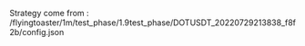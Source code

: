 Strategy come from : /flyingtoaster/1m/test_phase/1.9test_phase/DOTUSDT_20220729213838_f8f2b/config.json
